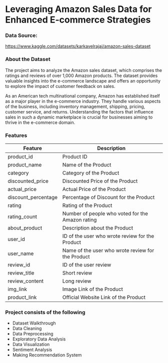 # Leveraging Amazon Sales Data for Enhanced E-commerce Strategies

### Data Source: 
https://www.kaggle.com/datasets/karkavelrajaj/amazon-sales-dataset

### About the Dataset
The project aims to analyze the Amazon sales dataset, which comprises the ratings and reviews of over 1,000 Amazon products. The dataset provides valuable insights into the e-commerce landscape and offers an opportunity to explore the impact of customer feedback on sales.

As an American tech multinational company, Amazon has established itself as a major player in the e-commerce industry. They handle various aspects of the business, including inventory management, shipping, pricing, customer service, and returns. Understanding the factors that influence sales in such a dynamic marketplace is crucial for businesses aiming to thrive in the e-commerce domain.

### Features

| Feature   | Description |
|-----------| ----------- |
| product_id   | Product ID |
| product_name | Name of the Product |
| category    | Category of the Product |
| discounted_price | Discounted Price of the Product |
| actual_price    | Actual Price of the Product |
| discount_percentage | Percentage of Discount for the Product |
| rating    | Rating of the Product |
| rating_count | Number of people who voted for the Amazon rating |
| about_product   | Description about the Product |
| user_id | ID of the user who wrote review for the Product |
| user_name   | Name of the user who wrote review for the Product |
| review_id | ID of the user review |
| review_title   | Short review |
| review_content | Long review |
| img_link   | Image Link of the Product |
| product_link | Official Website Link of the Product |

### Project consists of the following

* Dataset Walkthrough
* Data Cleaning
* Data Preprocessing
* Exploratory Data Analysis
* Data Visualization
* Sentiment Analysis
* Making Recommendation System